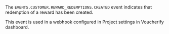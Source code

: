 The `EVENTS.CUSTOMER.REWARD_REDEMPTIONS.CREATED` event indicates that redemption of a reward has been created.

This event is used in a webhook configured in Project settings in Voucherify dashboard.
